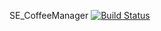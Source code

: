 SE_CoffeeManager
[![Build Status](https://travis-ci.org/hcmiuiot/SE_CoffeeManager.svg?branch=master)](https://travis-ci.org/hcmiuiot/SE_CoffeeManager)
